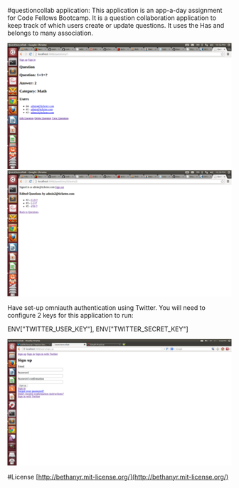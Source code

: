 #questioncollab application:
This application is an app-a-day assignment for Code Fellows Bootcamp. It is a question collaboration application to keep track of which users create or update questions. It uses the Has and belongs to many association.

![ScreenShot](/Screenshot1.png)
![ScreenShot](/Screenshot2.png)

Have set-up omniauth authentication using Twitter. You will need to configure 2 keys for this application to run:

ENV["TWITTER_USER_KEY"], ENV["TWITTER_SECRET_KEY"]

![ScreenShot](/twitter_sign_in.png)


#License
[http://bethanyr.mit-license.org/](http://bethanyr.mit-license.org/)
